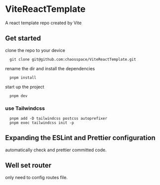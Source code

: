 # ViteReactTemplate
A react template repo created by Vite

## Get started
clone the repo to your device
```
  git clone git@github.com:chaosspace/ViteReactTemplate.git
```

rename the dir and install the dependencies
```
  pnpm install
```

start up the project
```
  pnpm dev
```

### use Tailwindcss
```
  pnpm add -D tailwindcss postcss autoprefixer
  pnpm exec tailwindcss init -p
```

## Expanding the ESLint and Prettier configuration

automatically check and prettier committed code.

## Well set router

only need to config routes file.

